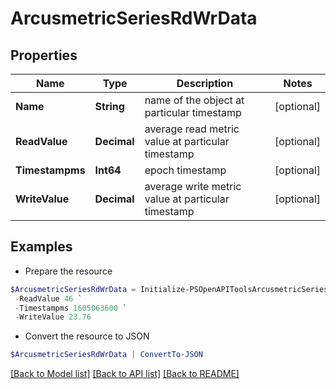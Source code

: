 # ArcusmetricSeriesRdWrData
## Properties

Name | Type | Description | Notes
------------ | ------------- | ------------- | -------------
**Name** | **String** | name of the object at particular timestamp | [optional] 
**ReadValue** | **Decimal** | average read metric value at particular timestamp | [optional] 
**Timestampms** | **Int64** | epoch timestamp | [optional] 
**WriteValue** | **Decimal** | average write metric value at particular timestamp | [optional] 

## Examples

- Prepare the resource
```powershell
$ArcusmetricSeriesRdWrData = Initialize-PSOpenAPIToolsArcusmetricSeriesRdWrData  -Name appset1 `
 -ReadValue 46 `
 -Timestampms 1605063600 `
 -WriteValue 23.76
```

- Convert the resource to JSON
```powershell
$ArcusmetricSeriesRdWrData | ConvertTo-JSON
```

[[Back to Model list]](../README.md#documentation-for-models) [[Back to API list]](../README.md#documentation-for-api-endpoints) [[Back to README]](../README.md)


